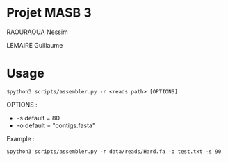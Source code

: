 # Projet MASB 3

RAOURAOUA Nessim

LEMAIRE Guillaume

# Usage

    $python3 scripts/assembler.py -r <reads path> [OPTIONS]

OPTIONS :

- -s <kmer size> default = 80
- -o <outfile path> default = "contigs.fasta"

Example :

    $python3 scripts/assembler.py -r data/reads/Hard.fa -o test.txt -s 90
